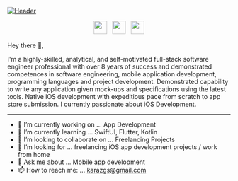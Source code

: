 [![Header](https://github.com/gsanguino/gsanguino-github.io/blob/master/template.png "Header")](https://github.com/gsanguino/gsanguino-github.io)

<p align='center'>
<a href="https://twitter.com/genesissanguino"><img height="30" src="https://github.com/gsanguino/gsanguino-github.io/blob/master/icon/twitter.png"></a>&nbsp;&nbsp;
<a href="https://instagram.com/gskflute"><img height="30" src="https://github.com/gsanguino/gsanguino-github.io/blob/master/icon/instagram.jpg"></a>&nbsp;&nbsp;
<a href="https://www.linkedin.com/in/gsk13/"><img height="30" src="https://github.com/gsanguino/gsanguino-github.io/blob/master/icon/linkedin.png"></a>
</p>

Hey there 👋,

I'm a highly-skilled, analytical, and self-motivated full-stack software engineer professional with over 8 years of success and demonstrated competences in software engineering, mobile application development, programming languages and project development. Demonstrated capability to write any application given mock-ups and specifications using the latest tools. Native iOS development with expeditious pace from scratch to app store submission. I currently passionate about iOS Development.
 
  ---

- 🔭 I’m currently working on ... App Development
- 🌱 I’m currently learning ... SwiftUI, Flutter, Kotlin
- 👯 I’m looking to collaborate on ... Freelancing Projects
- 🤔 I’m looking for ... freelancing iOS app development projects / work from home
- 💬 Ask me about ... Mobile app development
- 📫 How to reach me: ... karazgs@gmail.com
